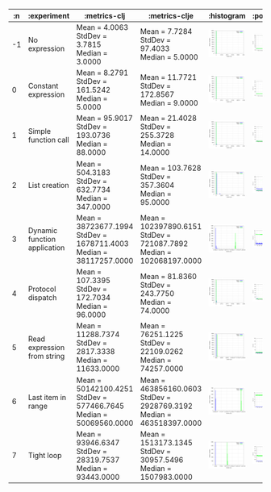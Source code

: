 
| :n |                  :experiment |                                                              :metrics-clj |                                                               :metrics-clje |                               :histogram |                               :points |                               :boxplot |
|----|------------------------------|---------------------------------------------------------------------------|-----------------------------------------------------------------------------|------------------------------------------|---------------------------------------|----------------------------------------|
| -1 |                No expression |                     Mean = 4.0063<br/>StdDev = 3.7815<br/>Median = 3.0000 |                      Mean = 7.7284<br/>StdDev = 97.4033<br/>Median = 5.0000 | ![](graphs/histogram--1-no-overhead.png) | ![](graphs/points--1-no-overhead.png) | ![](graphs/boxplot--1-no-overhead.png) |
|  0 |          Constant expression |                   Mean = 8.2791<br/>StdDev = 161.5242<br/>Median = 5.0000 |                    Mean = 11.7721<br/>StdDev = 172.8567<br/>Median = 9.0000 |  ![](graphs/histogram-0-no-overhead.png) |  ![](graphs/points-0-no-overhead.png) |  ![](graphs/boxplot-0-no-overhead.png) |
|  1 |         Simple function call |                 Mean = 95.9017<br/>StdDev = 193.0736<br/>Median = 88.0000 |                   Mean = 21.4028<br/>StdDev = 255.3728<br/>Median = 14.0000 |  ![](graphs/histogram-1-no-overhead.png) |  ![](graphs/points-1-no-overhead.png) |  ![](graphs/boxplot-1-no-overhead.png) |
|  2 |                List creation |               Mean = 504.3183<br/>StdDev = 632.7734<br/>Median = 347.0000 |                  Mean = 103.7628<br/>StdDev = 357.3604<br/>Median = 95.0000 |  ![](graphs/histogram-2-no-overhead.png) |  ![](graphs/points-2-no-overhead.png) |  ![](graphs/boxplot-2-no-overhead.png) |
|  3 | Dynamic function application | Mean = 38723677.1994<br/>StdDev = 1678711.4003<br/>Median = 38117257.0000 |  Mean = 102397890.6151<br/>StdDev = 721087.7892<br/>Median = 102068197.0000 |  ![](graphs/histogram-3-no-overhead.png) |  ![](graphs/points-3-no-overhead.png) |  ![](graphs/boxplot-3-no-overhead.png) |
|  4 |            Protocol dispatch |                Mean = 107.3395<br/>StdDev = 172.7034<br/>Median = 96.0000 |                   Mean = 81.8360<br/>StdDev = 243.7750<br/>Median = 74.0000 |  ![](graphs/histogram-4-no-overhead.png) |  ![](graphs/points-4-no-overhead.png) |  ![](graphs/boxplot-4-no-overhead.png) |
|  5 |  Read expression from string |          Mean = 11288.7374<br/>StdDev = 2817.3338<br/>Median = 11633.0000 |           Mean = 76251.1225<br/>StdDev = 22109.0262<br/>Median = 74257.0000 |  ![](graphs/histogram-5-no-overhead.png) |  ![](graphs/points-5-no-overhead.png) |  ![](graphs/boxplot-5-no-overhead.png) |
|  6 |           Last item in range |  Mean = 50142100.4251<br/>StdDev = 577466.7645<br/>Median = 50069560.0000 | Mean = 463856160.0603<br/>StdDev = 2928769.3192<br/>Median = 463518397.0000 |  ![](graphs/histogram-6-no-overhead.png) |  ![](graphs/points-6-no-overhead.png) |  ![](graphs/boxplot-6-no-overhead.png) |
|  7 |                   Tight loop |         Mean = 93946.6347<br/>StdDev = 28319.7537<br/>Median = 93443.0000 |       Mean = 1513173.1345<br/>StdDev = 30957.5496<br/>Median = 1507983.0000 |  ![](graphs/histogram-7-no-overhead.png) |  ![](graphs/points-7-no-overhead.png) |  ![](graphs/boxplot-7-no-overhead.png) |
